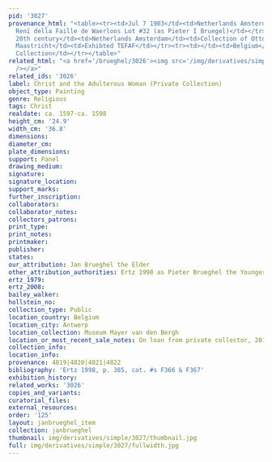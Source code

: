 ```yaml
---
pid: '3027'
provenance_html: "<table><tr><td>Jul 7 1903</td><td>Netherlands Amsterdam</td><td>Sale
  Renï della Faille de Waerloos Lot #32 (as Pieter I Bruegel)</td></tr><tr><td>Early
  20th century</td><td>Netherlands Amsterdam</td><td>Collection of Otto Lanz</td></tr><tr><td>2013</td><td>Netherlands
  Maastricht</td><td>Exhibted TEFAF</td></tr><tr><td></td><td>Belgium</td><td>Private
  Collection</td></tr></table>"
related_html: "<a href='/brueghel/3026'><img src='/img/derivatives/simple/3026/thumbnail.jpg'
  /></a>"
related_ids: '3026'
label: Christ and the Adulterous Woman (Private Collection)
object_type: Painting
genre: Religious
tags: Christ
realdate: ca. 1597-ca. 1598
height_cm: '24.9'
width_cm: '36.8'
dimensions:
diameter_cm:
plate_dimensions:
support: Panel
drawing_medium:
signature:
signature_location:
support_marks:
further_inscription:
collaborators:
collaborator_notes:
collectors_patrons:
print_type:
print_notes:
printmaker:
publisher:
states:
our_attribution: Jan Brueghel the Elder
other_attribution_authorities: Ertz 1998 as Pieter Brueghel the Younger
ertz_1979:
ertz_2008:
bailey_walker:
hollstein_no:
collection_type: Public
location_country: Belgium
location_city: Antwerp
location_collection: Museum Mayer van den Bergh
location_or_most_recent_sale_notes: On loan from private collector, 2014-17
collection_info:
location_info:
provenance: 4819|4820|4821|4822
bibliography: 'Ertz 1998, p. 385, cat. #s F366 & F367'
exhibition_history:
related_works: '3026'
copies_and_variants:
curatorial_files:
external_resources:
order: '125'
layout: janbrueghel_item
collection: janbrueghel
thumbnail: img/derivatives/simple/3027/thumbnail.jpg
full: img/derivatives/simple/3027/fullwidth.jpg
---
```

